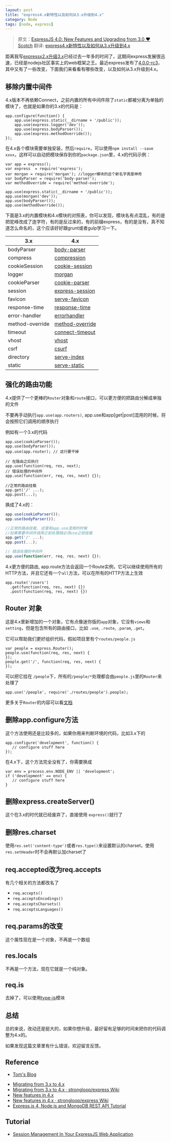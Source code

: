 ```yaml
---
layout: post
title: "express4.x新特性以及如何从3.x升级到4.x"
category: Node
tags: [node, express]
--- 
```


> 原文：[ExpressJS 4.0: New Features and Upgrading from 3.0 ♥ Scotch](http://scotch.io/bar-talk/expressjs-4-0-new-features-and-upgrading-from-3-0)
> 翻译: [express4.x新特性以及如何从3.x升级到4.x](http://jser.me/2014/03/18/express4.x%E6%96%B0%E7%89%B9%E6%80%A7%E4%BB%A5%E5%8F%8A%E5%A6%82%E4%BD%95%E4%BB%8E3.x%E5%8D%87%E7%BA%A7%E5%88%B04.x.html)

距离我写[expressx2.x升级3.x](http://jser.me/2012/12/10/Express2.X%E8%BF%81%E7%A7%BB%E8%87%B33.X%E6%B3%A8%E6%84%8F%E4%BA%8B%E9%A1%B9.html)已经过去一年多的时间了，这期间express发展很迅速，已经是nodejs社区事实上的web框架之王。最近express发布了[4.0.0-rc3](https://github.com/visionmedia/express/blob/master/package.json#L4)，其中又有了一些改变，下面我们来看看有哪些改变，以及如何从3.x升级到4.x。

<!--more-->

## 移除内置中间件 ##

4.x版本不再依赖Connect，之前内置的所有中间件除了`static`都被分离为单独的模块了，也就是如果你的3.x的代码是：

```
app.configure(function() {
    app.use(express.static(__dirname + '/public'));
    app.use(express.logger('dev'));
    app.use(express.bodyParser());
    app.use(express.methodOverride());
});
```

在4.x各个模块需要单独安装，然后`require`，可以使用`npm install --save xxxx`，这样可以自动把模块保存到你的`package.json`里，4.x的代码示例：

```
var app = express();
var express  = require('express');
var morgan = require('morgan'); //logger模块的这个新名字真是神奇
var bodyParser = require('body-parser');
var methodOverride = require('method-override');

app.use(express.static(__dirname + '/public'));
app.use(morgan('dev'));
app.use(bodyParser());
app.use(methodOverride());
```

下面是3.x的内置模块和4.x模块的对照表，你可以发现，模块名有点混乱，有的是把驼峰改成了连字符，有的是反过来的，有的前缀express，有的是没有，真不知道怎么命名的，这个应该好好跟grunt或者gulp学习一下。

3.x             | 4.x                                                            
--------------- | ---------------
bodyParser      | [body-parser](https://github.com/expressjs/body-parser)        
compress        | [compression](https://github.com/expressjs/compression)        
cookieSession   | [cookie-session](https://github.com/expressjs/cookie-session)  
logger          | [morgan](https://github.com/expressjs/morgan)                  
cookieParser    | [cookie-parser](https://github.com/expressjs/cookie-parser)    
session         | [express-session](https://github.com/expressjs/session)        
favicon         | [serve-favicon](https://github.com/expressjs/favicon)          
response-time   | [response-time](https://github.com/expressjs/response-time)    
error-handler   | [errorhandler](https://github.com/expressjs/errorhandler)      
method-override | [method-override](https://github.com/expressjs/method-override)
timeout         | [connect-timeout](https://github.com/expressjs/connect-timeout)
vhost           | [vhost](https://github.com/expressjs/vhost)                    
csrf            | [csurf](https://github.com/expressjs/csurf)                    
directory       | [serve-index](https://github.com/expressjs/serve-index)        
static          | [serve-static](https://github.com/expressjs/serve-static)      

## 强化的路由功能 ##

4.x提供了一个更棒的`Router`对象和`route`接口，可以更方便的把路由分解成单独的文件

不要再手动执行`app.use(app.routers)`, app.use和app[get|post]混用的时候，将会按照它们调用的顺序执行

例如有一个3.x的代码

```
app.use(cookieParser());
app.use(bodyParser());
app.use(app.router); // 这行要干掉

// 在路由之后执行
app.use(function(req, res, next);
// 错误处理的中间件
app.use(function(err, req, res, next) {});

//正常的路由挂载
app.get('/' ...);
app.post(...);
```

换成了4.x的：

```js
app.use(cookieParser());
app.use(bodyParser());

//正常的路由挂载, 这里和app.use混用的时候
//如果需要中间件调用之前处理就必须use之前挂载
app.get('/' ...);
app.post(...);

// 错误处理的中间件
app.use(function(err, req, res, next) {});
```

4.x更方便的路由, app.route方法会返回一个Route实例，它可以继续使用所有的HTTP方法，并且它还有一个`all`方法，可以在所有的HTTP方法上生效

```
app.route('/users')
  .get(function(req, res, next) {})
  .post(function(req, res, next) {})
```

## Router 对象 ##

这是4.x里新增加的一个对象，它有点像迷你版的`app`对象，它没有`views`和`setting`，但是包含所有的路由接口，比如
`.use`, `.route`, `.param`, `.get`。

它可以帮助我们更好组织代码，假如项目里有个`routes/people.js`

```
var people = express.Router();
people.use(function(req, res, next) {
});
people.get('/', function(req, res, next) {
});
```

可以把它挂在 `/people`下，所有的`/people/*`处理都会由`people.js`里的`Router`来处理了

```
app.use('/people', require('./routes/people').people);
```

更多关于`Router`的内容可以看[文档](http://expressjs.jser.us/4x_zh-cn/api.html#router)

## 删除app.configure方法 ##

这个方法使用还是比较多的，如果你用来判断环境的代码，比如3.x下的

```
app.configure('development', function() {
   // configure stuff here
});
```

在4.x下，这个方法完全没有了，你需要换成

```
var env = process.env.NODE_ENV || 'development';
if ('development' == env) {
   // configure stuff here
}
```

## 删除express.createServer() ##

这个在3.x的时代就已经废弃了，直接使用 `express()`就行了

## 删除res.charset ##

使用`res.set('content-type')`或者`res.type()`来设置默认的charset，使用`res.setHeader`时不会再默认加charset了

## req.accepted改为req.accepts ##

有几个相关的方法都改名了

* `req.accepts()`
* `req.acceptsEncodings()`
* `req.acceptsCharsets()`
* `req.acceptsLanguages()`  

## req.params的改变 ##

这个属性现在是一个对象，不再是一个数组

## res.locals ##

不再是一个方法，现在它就是一个纯对象。

## req.is ##

去掉了，可以使用[type-is](https://github.com/expressjs/type-is)模块

## 总结 ##

总的来说，改动还是挺大的，如果你想升级，最好留有足够的时间来把你的代码调整为4.x的。

如果发现这篇文章里有什么错误，欢迎留言反馈。

## Reference

- [Tom's Blog](http://blog.tompawlak.org/new-features-node-express-4)
* [Migrating from 3.x to 4.x](https://github.com/visionmedia/express/wiki/Migrating-from-3.x-to-4.x)
* [Migrating from 3.x to 4.x · strongloop/express Wiki](https://github.com/strongloop/express/wiki/Migrating-from-3.x-to-4.x)
* [New features in 4.x](https://github.com/visionmedia/express/wiki/New-features-in-4.x)
* [New features in 4.x · strongloop/express Wiki](https://github.com/strongloop/express/wiki/New-features-in-4.x)
* [Express.js 4, Node.js and MongoDB REST API Tutorial](http://webapplog.com/express-js-4-node-js-and-mongodb-rest-api-tutorial/)

## Tutorial

- [Session Management In Your ExpressJS Web Application](https://blog.nraboy.com/2015/01/session-management-expressjs-web-application)